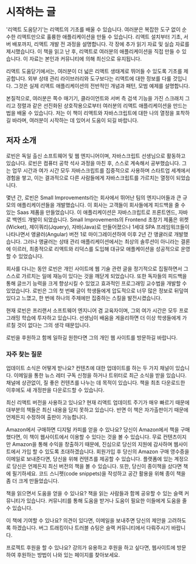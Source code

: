 # 시작하는 글

'리액트 도움닫기'는 리액트의 기초를 배울 수 있습니다. 여러분은 복잡한 도구 없이 순수한 리액트만으로 훌륭한 애플리케이션을 만들 수 있습니다. 리액트 설치부터 기초, 서버 배포까지, 리액트 개발 전 과정을 설명합니다. 각  장에 추가 읽기 자료 및 실습 자료를 제시했습니다. 이 책을 읽고 난 후, 리액트로 여러분의 애플리케이션을 직접 만들 수 있습니다. 이 자료는 본인과 커뮤니티에 의해 최신으로 유지됩니다.

리액트 도움닫기에서는, 여러분이 더 넓은 리액트 생태계로 뛰어들 수 있도록 기초를 제공합니다. 외부 상태 관리 라이브러리와 도구보다는 리액트에 대한 정보를 다룰 것입니다. 그것은 실제 리액트 애플리케이션의 전반적인 개념과 패턴, 모범 예제를 설명합니다. 

본질적으로, 여러분은 쪽수 매기기, 클라이언트와 서버 측 검색 기능을 가진 스크래치 그리고 정렬과 같은 선진화된 상호작용으로부터 여러분의 리액트 애플리케이션을 만드는 법을 배울 수 있습니다. 저는 이 책이 리액트와 자바스크립트에 대한 나의 열정을 포착하길 바라며, 여러분이 시작하는 데 있어서 도움이 되길 바랍니다.

## 저자 소개

로빈은 독일 출신 소프트웨어 및 웹 엔지니어이며, 자바스크립트 선생님으로 활동하고 있습니다. 로빈은 컴퓨터 공학 석사 과정을 마친 후, 스스로 계속해서 공부했습니다. 그는 업무 시간과 여가 시간 모두 자바스크립트를 집중적으로 사용하며 스타트업 세계에서 경험을 쌓고, 이는 결과적으로 다른 사람들에게 자바스크립트를 가르치는 열정이 되었습니다.

몇년 간, 로빈은 Small Improvements라는 회사에서 뛰어난 팀의 엔지니어들과 큰 규모의 애플리케이션들을 개발했습니다. 이 회사는 고객들이 회사들에게 피드백을 줄 수 있는 Saas 제품을 만들었습니다. 이 애플리케이션은 자바스크립트로 프론트엔드, 자바로 백엔드 개발이 되었습니다. Small Improvements의 Frontend 초창기 제품은 위켓(Wicket), 제이쿼리(Jquery), 자바(Java)로 만들어졌으나 1세대 SPA 프레임워크들이 나타나면서 앵귤러(Angular) 버전 1로 마이그레이션하여 이후 2년 간 앵귤러로 개발했습니다. 그러나 앵귤러는 상태 관리 애플리케이션에서는 최상의 솔루션이 아니라는 결론에 이르러, 최종적으로 리액트와 리덕스를 도입해 대규모 애플케이션을 성공적으로 운영할 수 있었습니다.

회사를 다니는 동안 로빈은 개인 사이트에 웹 기술 관련 글을 정기적으로 집필하면서 그 스스로 가르치는 일에 재능이 있다는 것을 깨닫게 되었습니다. 또한 독자들의 피드백을 통해 글쓰기 능력을 크게 향상시킬 수 있었고 효과적인 프로그래밍 교수법을 개발할 수 있었습니다. 로빈은 그의 첫 번째 글이 학생들에게 압도적으로 너무 많은 정보로 뒤덮여 있다고 느꼈고, 한 번에 하나의 주제에만 집중하는 스킬을 발전시켰습니다.

현재 로빈은 프리랜서 소프트웨어 엔지니어 겸 교육자이며, 그외 여가 시간은 모두 프로그래밍 학습에 투자하고 있습니다. 선생님이 배움을 게을리하면 더 이상 학생들에게 가르칠 것이 없다는 그의 생각 때문입니다.

로빈을 후원하고 함께 일하길 원한다면 그의 개인 웹 사이트를 방문하길 바랍니다.

### 자주 찾는 질문

업데이트 소식은 어떻게 받나요? 컨텐츠에 대한 업데이트를 하는 두 가지 채널이 있습니다. 이메일을 통한 뉴스 레터 구독 신청을 하거나 트위터로 최근 소식을 받을 있습니다. 채널에 상관없이, 질 좋은 컨텐츠를 나누는 데 목적이 있습니다. 책을 최초 다운로드한 이후에도 새 개정판을 다운로드할 수 있습니다.

최신 리액트 버전을 사용하고 있나요? 현재 리액트 업데이트 주기가 매우 빠르기 때문에 대부분의 책들은 최신 내용을 담지 못하고 있습니다. 반면 이 책은 자가출판이기 때문에 언제든지 수정하여 출판이 가능합니다.

Amazon에서 구매하면 디지털 카피를 얻을 수 있나요? 당신이 Amazon에서 책을 구매했다면, 이 책이 웹사이트에서 이용할 수 있다는 것을 볼 수 있습니다. 무료 컨텐츠이지만 Amazon을 통해 수익을 창출하기 때문에, 진심으로 당신의 지원에 감사하며 웹사이트에서 가입 할 수 있도록 초대하겠습니다. 회원가입 후 당신의 Amazon 구매 영수증을 이메일로 보내준다면, 당신을 위해 컨텐츠를 제공할 수 있습니다. 플랫폼에 있는 계정으로 당신은 언제든지 최신 버전의 책을 볼 수 있습니다. 또한, 당신이 종이책을 샀다면 책에 필기하세요. 코드 스니펫(code snippets)을 작성하고 공간 활용을 위해 종이 책을 좀 더 크게 만들었습니다. 

책을 읽으면서 도움을 얻을 수 있나요? 책을 읽는 사람들과 함께 공유할 수 있는 슬랙 커뮤니티가 있습니다. 커뮤니티를 통해 도움을 받거나 도움이 필요한 이들에게 도움을 줄 수 있습니다.

이 책에 기여할 수 있나요? 의견이 있다면, 이메일을 보내주면 당신의 제안을 고려하도록 하겠습니다. 버그 트래킹이나 트러블 슈팅은 슬랙 커뮤니티에서 다뤄주시기 바랍니다.

프로젝트 후원을 할 수 있나요? 강의가 유용하고 후원을 하고 싶다면, 웹사이트에 방문하여 후원하는 방법이 나와 있는 페이지를 찾아보세요. 





